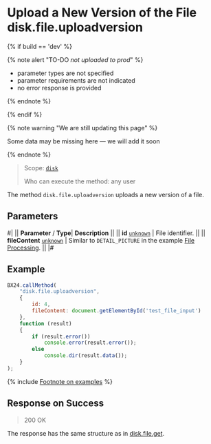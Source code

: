 # Upload a New Version of the File disk.file.uploadversion

{% if build == 'dev' %}

{% note alert "TO-DO _not uploaded to prod_" %}

- parameter types are not specified
- parameter requirements are not indicated
- no error response is provided

{% endnote %}

{% endif %}

{% note warning "We are still updating this page" %}

Some data may be missing here — we will add it soon

{% endnote %}

> Scope: [`disk`](../../scopes/permissions.md)
>
> Who can execute the method: any user

The method `disk.file.uploadversion` uploads a new version of a file.

## Parameters

#|
||  **Parameter** / **Type**| **Description** ||
|| **id**
[`unknown`](../../data-types.md) | File identifier. ||
|| **fileContent**
[`unknown`](../../data-types.md) | Similar to `DETAIL_PICTURE` in the example [File Processing](../../bx24-js-sdk/how-to-call-rest-methods/files.md). ||
|#

## Example

```js
BX24.callMethod(
    "disk.file.uploadversion",
    {
        id: 4,
        fileContent: document.getElementById('test_file_input')
    },
    function (result)
    {
        if (result.error())
            console.error(result.error());
        else
            console.dir(result.data());
    }
);
```
{% include [Footnote on examples](../../../_includes/examples.md) %}

## Response on Success

> 200 OK

The response has the same structure as in [disk.file.get](./disk-file-get.md).
